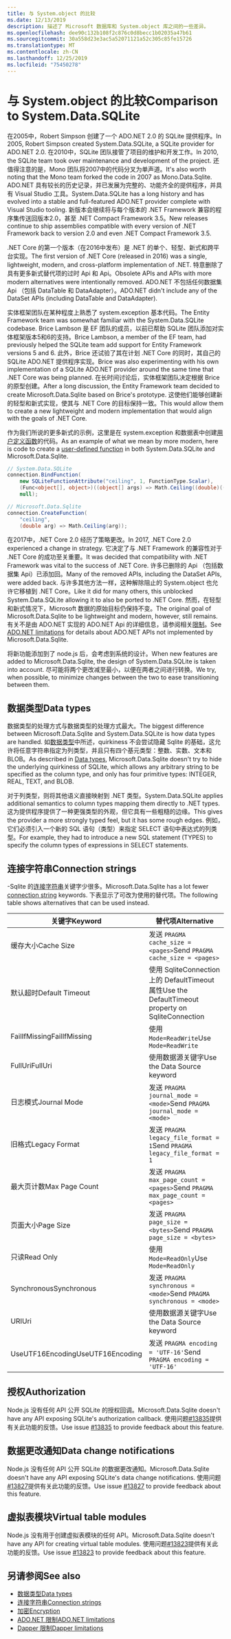 ```yaml
---
title: 与 System.object 的比较
ms.date: 12/13/2019
description: 描述了 Microsoft 数据库和 System.object 库之间的一些差异。
ms.openlocfilehash: dee90c132b108f2c876c0d8becc1b02035a47b61
ms.sourcegitcommit: 30a558d23e3ac5a52071121a52c305c85fe15726
ms.translationtype: MT
ms.contentlocale: zh-CN
ms.lasthandoff: 12/25/2019
ms.locfileid: "75450278"
---
```

# <a name="comparison-to-systemdatasqlite"></a><span data-ttu-id="70893-103">与 System.object 的比较</span><span class="sxs-lookup"><span data-stu-id="70893-103">Comparison to System.Data.SQLite</span></span>

<span data-ttu-id="70893-104">在2005中，Robert Simpson 创建了一个 ADO.NET 2.0 的 SQLite 提供程序。</span><span class="sxs-lookup"><span data-stu-id="70893-104">In 2005, Robert Simpson created System.Data.SQLite, a SQLite provider for ADO.NET 2.0.</span></span> <span data-ttu-id="70893-105">在2010中，SQLite 团队接管了项目的维护和开发工作。</span><span class="sxs-lookup"><span data-stu-id="70893-105">In 2010, the SQLite team took over maintenance and development of the project.</span></span> <span data-ttu-id="70893-106">还值得注意的是，Mono 团队将2007中的代码分叉为单声道。</span><span class="sxs-lookup"><span data-stu-id="70893-106">It's also worth noting that the Mono team forked the code in 2007 as Mono.Data.Sqlite.</span></span> <span data-ttu-id="70893-107">ADO.NET 具有较长的历史记录，并已发展为完整的、功能齐全的提供程序，并具有 Visual Studio 工具。</span><span class="sxs-lookup"><span data-stu-id="70893-107">System.Data.SQLite has a long history and has evolved into a stable and full-featured ADO.NET provider complete with Visual Studio tooling.</span></span> <span data-ttu-id="70893-108">新版本会继续将与每个版本的 .NET Framework 兼容的程序集传送回版本2.0，甚至 .NET Compact Framework 3.5。</span><span class="sxs-lookup"><span data-stu-id="70893-108">New releases continue to ship assemblies compatible with every version of .NET Framework back to version 2.0 and even .NET Compact Framework 3.5.</span></span>

<span data-ttu-id="70893-109">.NET Core 的第一个版本（在2016中发布）是 .NET 的单个、轻型、新式和跨平台实现。</span><span class="sxs-lookup"><span data-stu-id="70893-109">The first version of .NET Core (released in 2016) was a single, lightweight, modern, and cross-platform implementation of .NET.</span></span> <span data-ttu-id="70893-110">特意删除了具有更多新式替代项的过时 Api 和 Api。</span><span class="sxs-lookup"><span data-stu-id="70893-110">Obsolete APIs and APIs with more modern alternatives were intentionally removed.</span></span> <span data-ttu-id="70893-111">ADO.NET 不包括任何数据集 Api （包括 DataTable 和 DataAdapter）。</span><span class="sxs-lookup"><span data-stu-id="70893-111">ADO.NET didn't include any of the DataSet APIs (including DataTable and DataAdapter).</span></span>

<span data-ttu-id="70893-112">实体框架团队在某种程度上熟悉了 system.exception 基本代码。</span><span class="sxs-lookup"><span data-stu-id="70893-112">The Entity Framework team was somewhat familiar with the System.Data.SQLite codebase.</span></span> <span data-ttu-id="70893-113">Brice Lambson 是 EF 团队的成员，以前已帮助 SQLite 团队添加对实体框架版本5和6的支持。</span><span class="sxs-lookup"><span data-stu-id="70893-113">Brice Lambson, a member of the EF team, had previously helped the SQLite team add support for Entity Framework versions 5 and 6.</span></span> <span data-ttu-id="70893-114">此外，Brice 还试验了其在计划 .NET Core 的同时，其自己的 SQLite ADO.NET 提供程序实现。</span><span class="sxs-lookup"><span data-stu-id="70893-114">Brice was also experimenting with his own implementation of a SQLite ADO.NET provider around the same time that .NET Core was being planned.</span></span> <span data-ttu-id="70893-115">在长时间讨论后，实体框架团队决定根据 Brice 的原型创建。</span><span class="sxs-lookup"><span data-stu-id="70893-115">After a long discussion, the Entity Framework team decided to create Microsoft.Data.Sqlite based on Brice's prototype.</span></span> <span data-ttu-id="70893-116">这使他们能够创建新的轻型和新式实现，使其与 .NET Core 的目标保持一致。</span><span class="sxs-lookup"><span data-stu-id="70893-116">This would allow them to create a new lightweight and modern implementation that would align with the goals of .NET Core.</span></span>

<span data-ttu-id="70893-117">作为我们所说的更多新式的示例，这里是在 system.exception 和数据表中创建[用户定义函数](user-defined-functions.md)的代码。</span><span class="sxs-lookup"><span data-stu-id="70893-117">As an example of what we mean by more modern, here is code to create a [user-defined function](user-defined-functions.md) in both System.Data.SQLite and Microsoft.Data.Sqlite.</span></span>

```csharp
// System.Data.SQLite
connection.BindFunction(
    new SQLiteFunctionAttribute("ceiling", 1, FunctionType.Scalar),
    (Func<object[], object>)((object[] args) => Math.Ceiling((double)((object[])args[1])[0])),
    null);

// Microsoft.Data.Sqlite
connection.CreateFunction(
    "ceiling",
    (double arg) => Math.Ceiling(arg));
```

<span data-ttu-id="70893-118">在2017中，.NET Core 2.0 经历了策略更改。</span><span class="sxs-lookup"><span data-stu-id="70893-118">In 2017, .NET Core 2.0 experienced a change in strategy.</span></span> <span data-ttu-id="70893-119">它决定了与 .NET Framework 的兼容性对于 .NET Core 的成功至关重要。</span><span class="sxs-lookup"><span data-stu-id="70893-119">It was decided that compatibility with .NET Framework was vital to the success of .NET Core.</span></span> <span data-ttu-id="70893-120">许多已删除的 Api （包括数据集 Api）已添加回。</span><span class="sxs-lookup"><span data-stu-id="70893-120">Many of the removed APIs, including the DataSet APIs, were added back.</span></span> <span data-ttu-id="70893-121">与许多其他方法一样，这种解除阻止的 System.object 也允许它移植到 .NET Core。</span><span class="sxs-lookup"><span data-stu-id="70893-121">Like it did for many others, this unblocked System.Data.SQLite allowing it to also be ported to .NET Core.</span></span> <span data-ttu-id="70893-122">然而，在轻型和新式情况下，Microsoft 数据的原始目标仍保持不变。</span><span class="sxs-lookup"><span data-stu-id="70893-122">The original goal of Microsoft.Data.Sqlite to be lightweight and modern, however, still remains.</span></span> <span data-ttu-id="70893-123">有关不是由 ADO.NET 实现的 ADO.NET Api 的详细信息，请参阅相关[限制](adonet-limitations.md)。</span><span class="sxs-lookup"><span data-stu-id="70893-123">See [ADO.NET limitations](adonet-limitations.md) for details about ADO.NET APIs not implemented by Microsoft.Data.Sqlite.</span></span>

<span data-ttu-id="70893-124">将新功能添加到了 node.js 后，会考虑到系统的设计。</span><span class="sxs-lookup"><span data-stu-id="70893-124">When new features are added to Microsoft.Data.Sqlite, the design of System.Data.SQLite is taken into account.</span></span> <span data-ttu-id="70893-125">尽可能将两个更改减至最小，以便在两者之间进行转换。</span><span class="sxs-lookup"><span data-stu-id="70893-125">We try, when possible, to minimize changes between the two to ease transitioning between them.</span></span>

## <a name="data-types"></a><span data-ttu-id="70893-126">数据类型</span><span class="sxs-lookup"><span data-stu-id="70893-126">Data types</span></span>

<span data-ttu-id="70893-127">数据类型的处理方式与数据类型的处理方式最大。</span><span class="sxs-lookup"><span data-stu-id="70893-127">The biggest difference between Microsoft.Data.Sqlite and System.Data.SQLite is how data types are handled.</span></span> <span data-ttu-id="70893-128">如[数据类型](types.md)中所述，quirkiness 不会尝试隐藏 Sqlite 的基础，这允许将任意字符串指定为列类型，并且只有四个基元类型：整数、实数、文本和 BLOB。</span><span class="sxs-lookup"><span data-stu-id="70893-128">As described in [Data types](types.md), Microsoft.Data.Sqlite doesn't try to hide the underlying quirkiness of SQLite, which allows any arbitrary string to be specified as the column type, and only has four primitive types: INTEGER, REAL, TEXT, and BLOB.</span></span>

<span data-ttu-id="70893-129">对于列类型，则将其他语义直接映射到 .NET 类型。</span><span class="sxs-lookup"><span data-stu-id="70893-129">System.Data.SQLite applies additional semantics to column types mapping them directly to .NET types.</span></span> <span data-ttu-id="70893-130">这为提供程序提供了一种更强类型的外观，但它具有一些粗糙的边缘。</span><span class="sxs-lookup"><span data-stu-id="70893-130">This gives the provider a more strongly typed feel, but it has some rough edges.</span></span> <span data-ttu-id="70893-131">例如，它们必须引入一个新的 SQL 语句（类型）来指定 SELECT 语句中表达式的列类型。</span><span class="sxs-lookup"><span data-stu-id="70893-131">For example, they had to introduce a new SQL statement (TYPES) to specify the column types of expressions in SELECT statements.</span></span>

## <a name="connection-strings"></a><span data-ttu-id="70893-132">连接字符串</span><span class="sxs-lookup"><span data-stu-id="70893-132">Connection strings</span></span>

<span data-ttu-id="70893-133">-Sqlite 的[连接字符串](connection-strings.md)关键字少很多。</span><span class="sxs-lookup"><span data-stu-id="70893-133">Microsoft.Data.Sqlite has a lot fewer [connection string](connection-strings.md) keywords.</span></span> <span data-ttu-id="70893-134">下表显示了可改为使用的替代项。</span><span class="sxs-lookup"><span data-stu-id="70893-134">The following table shows alternatives that can be used instead.</span></span>

| <span data-ttu-id="70893-135">关键字</span><span class="sxs-lookup"><span data-stu-id="70893-135">Keyword</span></span>          | <span data-ttu-id="70893-136">替代项</span><span class="sxs-lookup"><span data-stu-id="70893-136">Alternative</span></span>                                         |
| ---------------- | --------------------------------------------------- |
| <span data-ttu-id="70893-137">缓存大小</span><span class="sxs-lookup"><span data-stu-id="70893-137">Cache Size</span></span>       | <span data-ttu-id="70893-138">发送 `PRAGMA cache_size = <pages>`</span><span class="sxs-lookup"><span data-stu-id="70893-138">Send `PRAGMA cache_size = <pages>`</span></span>                  |
| <span data-ttu-id="70893-139">默认超时</span><span class="sxs-lookup"><span data-stu-id="70893-139">Default Timeout</span></span>  | <span data-ttu-id="70893-140">使用 SqliteConnection 上的 DefaultTimeout 属性</span><span class="sxs-lookup"><span data-stu-id="70893-140">Use the DefaultTimeout property on SqliteConnection</span></span> |
| <span data-ttu-id="70893-141">FailIfMissing</span><span class="sxs-lookup"><span data-stu-id="70893-141">FailIfMissing</span></span>    | <span data-ttu-id="70893-142">使用 `Mode=ReadWrite`</span><span class="sxs-lookup"><span data-stu-id="70893-142">Use `Mode=ReadWrite`</span></span>                                |
| <span data-ttu-id="70893-143">FullUri</span><span class="sxs-lookup"><span data-stu-id="70893-143">FullUri</span></span>          | <span data-ttu-id="70893-144">使用数据源关键字</span><span class="sxs-lookup"><span data-stu-id="70893-144">Use the Data Source keyword</span></span>                         |
| <span data-ttu-id="70893-145">日志模式</span><span class="sxs-lookup"><span data-stu-id="70893-145">Journal Mode</span></span>     | <span data-ttu-id="70893-146">发送 `PRAGMA journal_mode = <mode>`</span><span class="sxs-lookup"><span data-stu-id="70893-146">Send `PRAGMA journal_mode = <mode>`</span></span>                 |
| <span data-ttu-id="70893-147">旧格式</span><span class="sxs-lookup"><span data-stu-id="70893-147">Legacy Format</span></span>    | <span data-ttu-id="70893-148">发送 `PRAGMA legacy_file_format = 1`</span><span class="sxs-lookup"><span data-stu-id="70893-148">Send `PRAGMA legacy_file_format = 1`</span></span>                |
| <span data-ttu-id="70893-149">最大页计数</span><span class="sxs-lookup"><span data-stu-id="70893-149">Max Page Count</span></span>   | <span data-ttu-id="70893-150">发送 `PRAGMA max_page_count = <pages>`</span><span class="sxs-lookup"><span data-stu-id="70893-150">Send `PRAGMA max_page_count = <pages>`</span></span>              |
| <span data-ttu-id="70893-151">页面大小</span><span class="sxs-lookup"><span data-stu-id="70893-151">Page Size</span></span>        | <span data-ttu-id="70893-152">发送 `PRAGMA page_size = <bytes>`</span><span class="sxs-lookup"><span data-stu-id="70893-152">Send `PRAGMA page_size = <bytes>`</span></span>                   |
| <span data-ttu-id="70893-153">只读</span><span class="sxs-lookup"><span data-stu-id="70893-153">Read Only</span></span>        | <span data-ttu-id="70893-154">使用 `Mode=ReadOnly`</span><span class="sxs-lookup"><span data-stu-id="70893-154">Use `Mode=ReadOnly`</span></span>                                 |
| <span data-ttu-id="70893-155">Synchronous</span><span class="sxs-lookup"><span data-stu-id="70893-155">Synchronous</span></span>      | <span data-ttu-id="70893-156">发送 `PRAGMA synchronous = <mode>`</span><span class="sxs-lookup"><span data-stu-id="70893-156">Send `PRAGMA synchronous = <mode>`</span></span>                  |
| <span data-ttu-id="70893-157">URI</span><span class="sxs-lookup"><span data-stu-id="70893-157">Uri</span></span>              | <span data-ttu-id="70893-158">使用数据源关键字</span><span class="sxs-lookup"><span data-stu-id="70893-158">Use the Data Source keyword</span></span>                         |
| <span data-ttu-id="70893-159">UseUTF16Encoding</span><span class="sxs-lookup"><span data-stu-id="70893-159">UseUTF16Encoding</span></span> | <span data-ttu-id="70893-160">发送 `PRAGMA encoding = 'UTF-16'`</span><span class="sxs-lookup"><span data-stu-id="70893-160">Send `PRAGMA encoding = 'UTF-16'`</span></span>                   |

## <a name="authorization"></a><span data-ttu-id="70893-161">授权</span><span class="sxs-lookup"><span data-stu-id="70893-161">Authorization</span></span>

<span data-ttu-id="70893-162">Node.js 没有任何 API 公开 SQLite 的授权回调。</span><span class="sxs-lookup"><span data-stu-id="70893-162">Microsoft.Data.Sqlite doesn't have any API exposing SQLite's authorization callback.</span></span> <span data-ttu-id="70893-163">使用问题[#13835](https://github.com/aspnet/EntityFrameworkCore/issues/13835)提供有关此功能的反馈。</span><span class="sxs-lookup"><span data-stu-id="70893-163">Use issue [#13835](https://github.com/aspnet/EntityFrameworkCore/issues/13835) to provide feedback about this feature.</span></span>

## <a name="data-change-notifications"></a><span data-ttu-id="70893-164">数据更改通知</span><span class="sxs-lookup"><span data-stu-id="70893-164">Data change notifications</span></span>

<span data-ttu-id="70893-165">Node.js 没有任何 API 公开 SQLite 的数据更改通知。</span><span class="sxs-lookup"><span data-stu-id="70893-165">Microsoft.Data.Sqlite doesn't have any API exposing SQLite's data change notifications.</span></span> <span data-ttu-id="70893-166">使用问题[#13827](https://github.com/aspnet/EntityFrameworkCore/issues/13827)提供有关此功能的反馈。</span><span class="sxs-lookup"><span data-stu-id="70893-166">Use issue [#13827](https://github.com/aspnet/EntityFrameworkCore/issues/13827) to provide feedback about this feature.</span></span>

## <a name="virtual-table-modules"></a><span data-ttu-id="70893-167">虚拟表模块</span><span class="sxs-lookup"><span data-stu-id="70893-167">Virtual table modules</span></span>

<span data-ttu-id="70893-168">Node.js 没有用于创建虚拟表模块的任何 API。</span><span class="sxs-lookup"><span data-stu-id="70893-168">Microsoft.Data.Sqlite doesn't have any API for creating virtual table modules.</span></span> <span data-ttu-id="70893-169">使用问题[#13823](https://github.com/aspnet/EntityFrameworkCore/issues/13823)提供有关此功能的反馈。</span><span class="sxs-lookup"><span data-stu-id="70893-169">Use issue [#13823](https://github.com/aspnet/EntityFrameworkCore/issues/13823) to provide feedback about this feature.</span></span>

## <a name="see-also"></a><span data-ttu-id="70893-170">另请参阅</span><span class="sxs-lookup"><span data-stu-id="70893-170">See also</span></span>

* [<span data-ttu-id="70893-171">数据类型</span><span class="sxs-lookup"><span data-stu-id="70893-171">Data types</span></span>](types.md)
* [<span data-ttu-id="70893-172">连接字符串</span><span class="sxs-lookup"><span data-stu-id="70893-172">Connection strings</span></span>](connection-strings.md)
* [<span data-ttu-id="70893-173">加密</span><span class="sxs-lookup"><span data-stu-id="70893-173">Encryption</span></span>](encryption.md)
* [<span data-ttu-id="70893-174">ADO.NET 限制</span><span class="sxs-lookup"><span data-stu-id="70893-174">ADO.NET limitations</span></span>](adonet-limitations.md)
* [<span data-ttu-id="70893-175">Dapper 限制</span><span class="sxs-lookup"><span data-stu-id="70893-175">Dapper limitations</span></span>](dapper-limitations.md)
